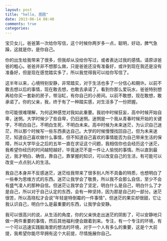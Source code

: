 ```yaml
---
layout: post
title: "hello, 图图"
date: 2013-06-14 08:40
comments: true
categories: 
---
```

宝贝女儿，爸爸第一次给你写信，这个时候你两岁多一点，聪明，好动，脾气急躁，这就是你，是你自己。

你的出生给我带来了很多，但我却从没给你写过，或者表达过我的感情。请原谅爸爸的粗心。爸爸并非不想那么做，只是爸爸还没有准备好，或许到现在我还是没有准备好，但是现在感觉踏实多了，所以我觉得我可以给你写信了。

这半年以来，心境特别安静，非常踏实，对于生活也多了一分信心和期许。以前不敢去想以后的事情，现在敢去想，也敢去承诺了。看到你那么爱玩水，爸爸特别想再给你买一套新的房子，带浴缸，有你自己的小房间。以前不敢想，现在敢想，敢承诺了。你的父亲，我，终于有了一种踏实感，对生活多了一份把握。

你可能很难理解，为何这种感觉对我如此重要。我初中时候狂妄，高中时候开始自卑，迷惘。大学时候少了些自卑，仍旧迷惘。迷惘是一个我从青春时候开始的关键字，不明白自己，不明白生死，不明白未来。高中时候为未来迷茫，为认识自己迷茫，所以那个时候写一些东西表达自己。大学的时候慢慢找回自己，但为未来迷茫，知道自己喜欢做什么事情，但不知道自己喜欢的事情能否为自己带来生活的保障，所以大学毕业之后的五年一直在求证这个问题，我相信你也会经历这个迷茫，我希望你经历的时间越短越好，毕竟迷茫不是一件让人愉悦的事情。所以直到最近，我才明白、确信，靠自己，靠掌握的知识，可以改变自己的生活，有可能可以改变一点点别人的生活。

我自己本身并不反感迷茫，迷茫给我带来了很多别人所不具备的特质，也想明白了一些奉为思维方式的东西。迷茫让我学会了敬畏，所以我不会那么自信，至少不会有盛气凌人的那种自信。但迷茫让我学会了坚定，明白什么是自己，明白什么了才是自己，所以对于自己认定的东西，会有一种坚持，因为那是自己的一部分。迷茫很苦，所以高晓松才会说“年轻是特倒霉的一件事情”，但迷茫的果实却很甜，它让我认识自己，明白什么是最重要的东西，让我学会安静。

我可以很高兴的说，从生活的角度，你的父亲快走出迷茫的阴影了，可以安静地只做一两件重要的事情，然后其他福利便会跟着到来。专注，有一个专注的环境，有一个可以迅速实践脑海里的想法的环境，对于一个人有多么的重要，这是个大前提，我希望你能尽早拥有这个大前提，尽情施展你自己。